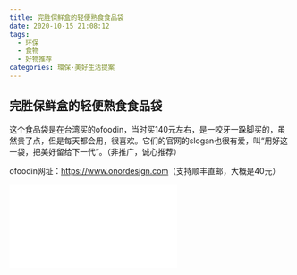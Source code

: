 ```yaml
---
title: 完胜保鲜盒的轻便熟食食品袋
date: 2020-10-15 21:08:12
tags:
  - 环保
  - 食物
  - 好物推荐
categories: 環保·美好生活提案
---
```


## 完胜保鲜盒的轻便熟食食品袋

这个食品袋是在台湾买的ofoodin，当时买140元左右，是一咬牙一跺脚买的，虽然贵了点，但是每天都会用，很喜欢。它们的官网的slogan也很有爱，叫“用好这一袋，把美好留给下一代”。（非推广，诚心推荐）

ofoodin网址：<https://www.onordesign.com>（支持顺丰直邮，大概是40元）

<iframe src="//player.bilibili.com/player.html?aid=627381642&bvid=BV1zt4y1v7Bo&cid=246002098&page=1" scrolling="no" border="0" frameborder="no" framespacing="0" allowfullscreen="true"> </iframe>

